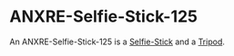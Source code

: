 # ANXRE-Selfie-Stick-125

An ANXRE-Selfie-Stick-125 is a [Selfie-Stick](20010004.md) and a [Tripod](20010002.md).

